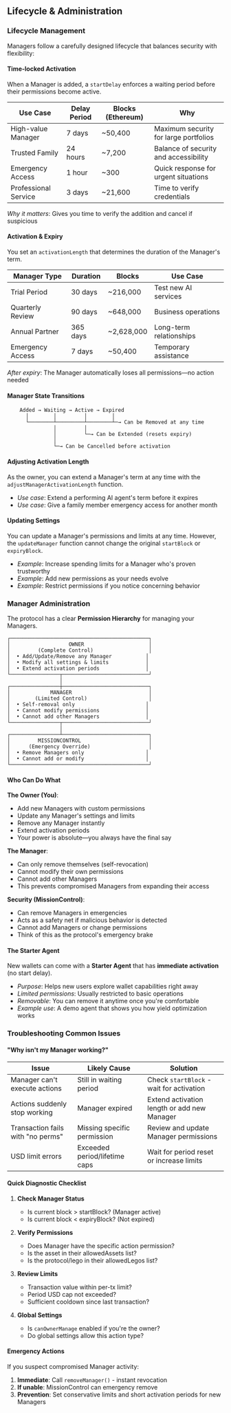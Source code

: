 ## Lifecycle & Administration

### Lifecycle Management

Managers follow a carefully designed lifecycle that balances security with flexibility:

#### Time-locked Activation
When a Manager is added, a `startDelay` enforces a waiting period before their permissions become active.

| Use Case | Delay Period | Blocks (Ethereum) | Why |
|----------|--------------|-------------------|-----|
| High-value Manager | 7 days | ~50,400 | Maximum security for large portfolios |
| Trusted Family | 24 hours | ~7,200 | Balance of security and accessibility |
| Emergency Access | 1 hour | ~300 | Quick response for urgent situations |
| Professional Service | 3 days | ~21,600 | Time to verify credentials |

*Why it matters*: Gives you time to verify the addition and cancel if suspicious

#### Activation & Expiry
You set an `activationLength` that determines the duration of the Manager's term.

| Manager Type | Duration | Blocks | Use Case |
|--------------|----------|--------|----------|
| Trial Period | 30 days | ~216,000 | Test new AI services |
| Quarterly Review | 90 days | ~648,000 | Business operations |
| Annual Partner | 365 days | ~2,628,000 | Long-term relationships |
| Emergency Access | 7 days | ~50,400 | Temporary assistance |

*After expiry*: The Manager automatically loses all permissions—no action needed

#### Manager State Transitions

```
    Added → Waiting → Active → Expired
      │        │         │        │
      └────────┴─────────┴────────┴─→ Can be Removed at any time
               │         │
               │         └─→ Can be Extended (resets expiry)
               │
               └─→ Can be Cancelled before activation
```

#### Adjusting Activation Length
As the owner, you can extend a Manager's term at any time with the `adjustManagerActivationLength` function.
* *Use case*: Extend a performing AI agent's term before it expires
* *Use case*: Give a family member emergency access for another month

#### Updating Settings
You can update a Manager's permissions and limits at any time. However, the `updateManager` function cannot change the original `startBlock` or `expiryBlock`.
* *Example*: Increase spending limits for a Manager who's proven trustworthy
* *Example*: Add new permissions as your needs evolve
* *Example*: Restrict permissions if you notice concerning behavior

### Manager Administration

The protocol has a clear **Permission Hierarchy** for managing your Managers.

```
┌─────────────────────────────────────────────┐
│                   OWNER                     │
│         (Complete Control)                  │
│  • Add/Update/Remove any Manager           │
│  • Modify all settings & limits            │
│  • Extend activation periods               │
└────────────────┬────────────────────────────┘
                 │
┌────────────────┼────────────────────────────┐
│             MANAGER                         │
│        (Limited Control)                    │
│  • Self-removal only                       │
│  • Cannot modify permissions               │
│  • Cannot add other Managers               │
└────────────────┬────────────────────────────┘
                 │
┌────────────────┴────────────────────────────┐
│         MISSIONCONTROL                      │
│      (Emergency Override)                   │
│  • Remove Managers only                    │
│  • Cannot add or modify                    │
└─────────────────────────────────────────────┘
```

#### Who Can Do What

**The Owner (You)**: 
* Add new Managers with custom permissions
* Update any Manager's settings and limits
* Remove any Manager instantly
* Extend activation periods
* Your power is absolute—you always have the final say

**The Manager**: 
* Can only remove themselves (self-revocation)
* Cannot modify their own permissions
* Cannot add other Managers
* This prevents compromised Managers from expanding their access

**Security (MissionControl)**: 
* Can remove Managers in emergencies
* Acts as a safety net if malicious behavior is detected
* Cannot add Managers or change permissions
* Think of this as the protocol's emergency brake

#### The Starter Agent

New wallets can come with a **Starter Agent** that has **immediate activation** (no start delay).
* *Purpose*: Helps new users explore wallet capabilities right away
* *Limited permissions*: Usually restricted to basic operations
* *Removable*: You can remove it anytime once you're comfortable
* *Example use*: A demo agent that shows you how yield optimization works

### Troubleshooting Common Issues

#### "Why isn't my Manager working?"

| Issue | Likely Cause | Solution |
|-------|--------------|----------|
| Manager can't execute actions | Still in waiting period | Check `startBlock` - wait for activation |
| Actions suddenly stop working | Manager expired | Extend activation length or add new Manager |
| Transaction fails with "no perms" | Missing specific permission | Review and update Manager permissions |
| USD limit errors | Exceeded period/lifetime caps | Wait for period reset or increase limits |

#### Quick Diagnostic Checklist

1. **Check Manager Status**
   - Is current block > startBlock? (Manager active)
   - Is current block < expiryBlock? (Not expired)
   
2. **Verify Permissions**
   - Does Manager have the specific action permission?
   - Is the asset in their allowedAssets list?
   - Is the protocol/lego in their allowedLegos list?

3. **Review Limits**
   - Transaction value within per-tx limit?
   - Period USD cap not exceeded?
   - Sufficient cooldown since last transaction?

4. **Global Settings**
   - Is `canOwnerManage` enabled if you're the owner?
   - Do global settings allow this action type?

#### Emergency Actions

If you suspect compromised Manager activity:
1. **Immediate**: Call `removeManager()` - instant revocation
2. **If unable**: MissionControl can emergency remove
3. **Prevention**: Set conservative limits and short activation periods for new Managers